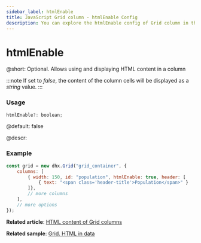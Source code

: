 ```yaml
---
sidebar_label: htmlEnable
title: JavaScript Grid column - htmlEnable Config 
description: You can explore the htmlEnable config of Grid column in the documentation of the DHTMLX JavaScript UI library. Browse developer guides and API reference, try out code examples and live demos, and download a free 30-day evaluation version of DHTMLX Suite.
---
```


# htmlEnable

@short: Optional. Allows using and displaying HTML content in a column

:::note
If set to *false*, the content of the column cells will be displayed as a *string* value.
:::

### Usage

~~~jsx
htmlEnable?: boolean;
~~~

@default: false


@descr:
### Example

~~~jsx
const grid = new dhx.Grid("grid_container", {
    columns: [
        { width: 150, id: "population", htmlEnable: true, header: [
            { text: "<span class='header-title'>Population</span>" }
        ]}, 
        // more columns
    ],
    // more options
});
~~~

**Related article**: [HTML content of Grid columns](grid/configuration.md#html-content-of-grid-columns)

**Related sample**: [Grid. HTML in data](https://snippet.dhtmlx.com/chitkvkc)